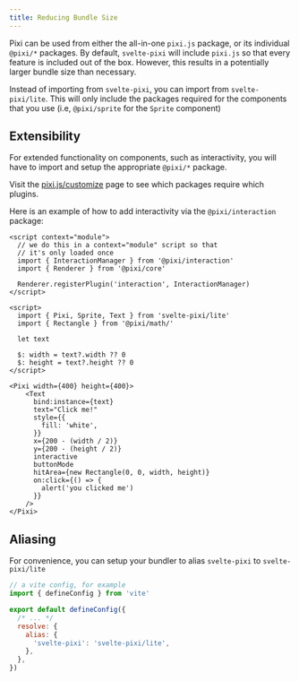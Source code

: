 ```yaml
---
title: Reducing Bundle Size
---
```


Pixi can be used from either the all-in-one `pixi.js` package, or its individual `@pixi/*` packages. By default, `svelte-pixi` will include `pixi.js` so that every feature is included out of the box. However, this results in a potentially larger bundle size than necessary.

Instead of importing from `svelte-pixi`, you can import from `svelte-pixi/lite`. This will only include the packages required for the components that you use (i.e, `@pixi/sprite` for the `Sprite` component)

## Extensibility

For extended functionality on components, such as interactivity, you will have to import and setup the appropriate `@pixi/*` package.

Visit the [pixi.js/customize](https://pixijs.io/customize/) page to see which packages require which plugins.

Here is an example of how to add interactivity via the `@pixi/interaction` package:

```svelte example csr
<script context="module">
  // we do this in a context="module" script so that
  // it's only loaded once
  import { InteractionManager } from '@pixi/interaction'
  import { Renderer } from '@pixi/core'

  Renderer.registerPlugin('interaction', InteractionManager)
</script>

<script>
  import { Pixi, Sprite, Text } from 'svelte-pixi/lite'
  import { Rectangle } from '@pixi/math/'

  let text

  $: width = text?.width ?? 0
  $: height = text?.height ?? 0
</script>

<Pixi width={400} height={400}>
    <Text
      bind:instance={text}
      text="Click me!"
      style={{
        fill: 'white',
      }}
      x={200 - (width / 2)}
      y={200 - (height / 2)}
      interactive
      buttonMode
      hitArea={new Rectangle(0, 0, width, height)}
      on:click={() => {
        alert('you clicked me')
      }}
    />
</Pixi>
```

## Aliasing

For convenience, you can setup your bundler to alias `svelte-pixi` to `svelte-pixi/lite`

```js
// a vite config, for example
import { defineConfig } from 'vite'

export default defineConfig({
  /* ... */
  resolve: {
    alias: {
      'svelte-pixi': 'svelte-pixi/lite',
    },
  },
})
```

